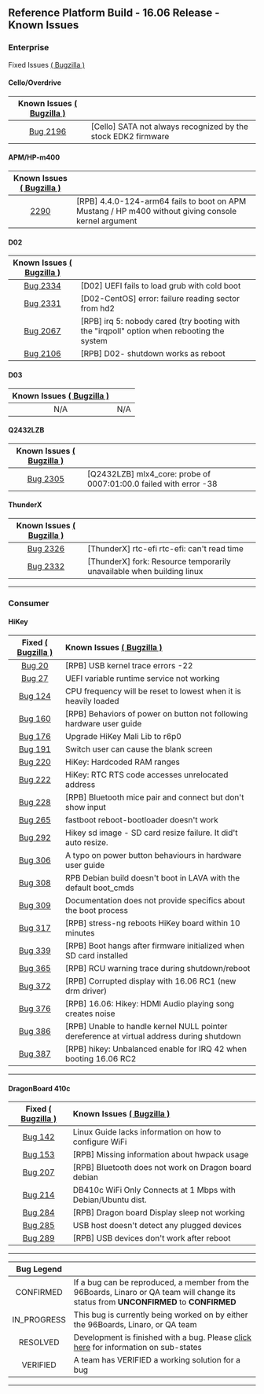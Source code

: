 ## Reference Platform Build - 16.06 Release - Known Issues

### Enterprise

Fixed Issues
<a href="https://bugs.linaro.org/buglist.cgi?bug_status=RESOLVED&bug_status=VERIFIED&component=Enterprise&list_id=10084&product=Reference%20Platforms&query_format=advanced&version=16.06" target="_blank">( Bugzilla )</a>

#### Cello/Overdrive

| Known Issues  <a href="https://bugs.linaro.org/buglist.cgi?bug_status=UNCONFIRMED&bug_status=CONFIRMED&bug_status=IN_PROGRESS&component=Enterprise&list_id=10083&product=Reference%20Platforms&query_format=advanced&rep_platform=Cello&rep_platform=Overdrive&resolution=---&target_milestone=16.06" target="_blank">( Bugzilla )</a> |  |
|:-----:|:-----|
|[Bug 2196](https://bugs.linaro.org/show_bug.cgi?id=2196)| [Cello] SATA not always recognized by the stock EDK2 firmware |

#### APM/HP-m400

|  Known Issues  <a href="https://bugs.linaro.org/buglist.cgi?bug_status=UNCONFIRMED&bug_status=CONFIRMED&bug_status=IN_PROGRESS&component=Enterprise&list_id=10077&product=Reference%20Platforms&query_format=advanced&rep_platform=APM%20Mustang&rep_platform=HP-m400&target_milestone=16.06" target="_blank">( Bugzilla )</a>   |  |
|:-----:|:-----|
|[2290](https://bugs.linaro.org/show_bug.cgi?id=2290)| [RPB] 4.4.0-124-arm64 fails to boot on APM Mustang / HP m400 without giving console kernel argument |

#### D02

|  Known Issues  <a href="https://bugs.linaro.org/buglist.cgi?bug_status=UNCONFIRMED&bug_status=CONFIRMED&bug_status=IN_PROGRESS&component=Enterprise&list_id=10078&product=Reference%20Platforms&query_format=advanced&rep_platform=D02&target_milestone=16.06" target="_blank">( Bugzilla )</a>  |  |
|:-----:|:-----|
|[Bug 2334](https://bugs.linaro.org/show_bug.cgi?id=2334)| [D02] UEFI fails to load grub with cold boot |
|[Bug 2331](https://bugs.linaro.org/show_bug.cgi?id=2331)| [D02-CentOS] error: failure reading sector from hd2 |
|[Bug 2067](https://bugs.linaro.org/show_bug.cgi?id=2067)| 	[RPB] irq 5: nobody cared (try booting with the "irqpoll" option when rebooting the system |
|[Bug 2106](https://bugs.linaro.org/show_bug.cgi?id=2106)| [RPB] D02- shutdown works as reboot |

#### D03

| Known Issues  <a href="https://bugs.linaro.org/buglist.cgi?bug_status=UNCONFIRMED&bug_status=CONFIRMED&bug_status=IN_PROGRESS&component=Enterprise&list_id=10079&product=Reference%20Platforms&query_format=advanced&rep_platform=D03&target_milestone=16.06" target="_blank">( Bugzilla )</a> |  |
|:-----:|:-----|
| N/A | N/A |

#### Q2432LZB

| Known Issues  <a href="https://bugs.linaro.org/buglist.cgi?bug_status=UNCONFIRMED&bug_status=CONFIRMED&bug_status=IN_PROGRESS&component=Enterprise&list_id=10080&product=Reference%20Platforms&query_format=advanced&rep_platform=Q2432LZB&target_milestone=16.06" target="_blank">( Bugzilla )</a> |  |
|:-----:|:-----|
|[Bug 2305](https://bugs.linaro.org/show_bug.cgi?id=2305)| [Q2432LZB] mlx4_core: probe of 0007:01:00.0 failed with error -38 |

#### ThunderX

| Known Issues  <a href="https://bugs.linaro.org/buglist.cgi?bug_status=UNCONFIRMED&bug_status=CONFIRMED&bug_status=IN_PROGRESS&component=Enterprise&list_id=10081&product=Reference%20Platforms&query_format=advanced&rep_platform=ThunderX&target_milestone=16.06" target="_blank">( Bugzilla )</a> |  |
|:-----:|:-----|
|[Bug 2326](https://bugs.linaro.org/show_bug.cgi?id=2326)| [ThunderX] rtc-efi rtc-efi: can't read time |
|[Bug 2332](https://bugs.linaro.org/show_bug.cgi?id=2332)| [ThunderX] fork: Resource temporarily unavailable when building linux |




***

### Consumer

#### HiKey

| Fixed <a href="https://bugs.96boards.org/buglist.cgi?bug_status=RESOLVED&bug_status=VERIFIED&classification=Consumer%20Edition%20Boards&list_id=1613&product=HiKey&query_format=advanced&target_milestone=Reference%20Software%20Platform%20-%2016.06" target="_blank">( Bugzilla )</a> | Known Issues  <a href="https://bugs.96boards.org/buglist.cgi?bug_status=UNCONFIRMED&bug_status=CONFIRMED&bug_status=IN_PROGRESS&classification=Consumer%20Edition%20Boards&known_name=HiKey%20RPB%2016.06&list_id=2378&product=HiKey&query_based_on=HiKey%20RPB%2016.06&query_format=advanced&target_milestone=Reference%20Software%20Platform%20-%2016.06">( Bugzilla )</a>   |
|:-----:|:-----|
|[Bug 20](https://bugs.96boards.org/show_bug.cgi?id=20)| [RPB] USB kernel trace errors -22 |
|[Bug 27](https://bugs.96boards.org/show_bug.cgi?id=27)| UEFI variable runtime service not working |
|[Bug 124](https://bugs.96boards.org/show_bug.cgi?id=124)| CPU frequency will be reset to lowest when it is heavily loaded |
|[Bug 160](https://bugs.96boards.org/show_bug.cgi?id=160)| [RPB] Behaviors of power on button not following hardware user guide |
|[Bug 176](https://bugs.96boards.org/show_bug.cgi?id=176)| Upgrade HiKey Mali Lib to r6p0 |
|[Bug 191](https://bugs.96boards.org/show_bug.cgi?id=191)| 	Switch user can cause the blank screen |
|[Bug 220](https://bugs.96boards.org/show_bug.cgi?id=220)| HiKey: Hardcoded RAM ranges |
|[Bug 222](https://bugs.96boards.org/show_bug.cgi?id=222)| HiKey: RTC RTS code accesses unrelocated address |
|[Bug 228](https://bugs.96boards.org/show_bug.cgi?id=228)| 	[RPB] Bluetooth mice pair and connect but don't show input |
|[Bug 265](https://bugs.96boards.org/show_bug.cgi?id=265)| fastboot reboot-bootloader doesn't work |
|[Bug 292](https://bugs.96boards.org/show_bug.cgi?id=292)| Hikey sd image - SD card resize failure. It did't auto resize. |
|[Bug 306](https://bugs.96boards.org/show_bug.cgi?id=306)| A typo on power button behaviours in hardware user guide |
|[Bug 308](https://bugs.96boards.org/show_bug.cgi?id=308)| RPB Debian build doesn't boot in LAVA with the default boot_cmds |
|[Bug 309](https://bugs.96boards.org/show_bug.cgi?id=309)| Documentation does not provide specifics about the boot process |
|[Bug 317](https://bugs.96boards.org/show_bug.cgi?id=317)| [RPB] stress-ng reboots HiKey board within 10 minutes |
|[Bug 339](https://bugs.96boards.org/show_bug.cgi?id=339)| [RPB] Boot hangs after firmware initialized when SD card installed |
|[Bug 365](https://bugs.96boards.org/show_bug.cgi?id=365)| [RPB] RCU warning trace during shutdown/reboot	 |
|[Bug 372](https://bugs.96boards.org/show_bug.cgi?id=372)| [RPB] Corrupted display with 16.06 RC1 (new drm driver) |
|[Bug 376](https://bugs.96boards.org/show_bug.cgi?id=376)| [RPB] 16.06: Hikey: HDMI Audio playing song creates noise |
|[Bug 386](https://bugs.96boards.org/show_bug.cgi?id=386)| [RPB] Unable to handle kernel NULL pointer dereference at virtual address during shutdown |
|[Bug 387](https://bugs.96boards.org/show_bug.cgi?id=387)| [RPB] hikey: Unbalanced enable for IRQ 42 when booting 16.06 RC2 |

***

#### DragonBoard 410c

| Fixed <a href="https://bugs.96boards.org/buglist.cgi?bug_status=RESOLVED&bug_status=VERIFIED&classification=Consumer%20Edition%20Boards&component=Android&component=Bootloader%20%2F%20Firmware&component=Documentation&component=Kernel&component=OpenEmbedded%20%2F%20Yocto&component=Tools%20%2F%20Installer&component=Ubuntu%20%2F%20Debian&list_id=1623&product=Dragonboard%20410c&query_format=advanced&resolution=---&resolution=FIXED&resolution=INVALID&resolution=WONTFIX&resolution=WORKSFORME&resolution=NON%20REPRODUCIBLE&version=RPB%2016.06" target="_blank">( Bugzilla )</a> | Known Issues <a href="https://bugs.96boards.org/buglist.cgi?bug_status=UNCONFIRMED&bug_status=CONFIRMED&bug_status=IN_PROGRESS&classification=Consumer%20Edition%20Boards&component=Bootloader%20%2F%20Firmware&component=Documentation&component=Kernel&component=OpenEmbedded%20%2F%20Yocto&component=Tools%20%2F%20Installer&component=Ubuntu%20%2F%20Debian&known_name=HiKey%20RPB%2016.06&list_id=2465&product=Dragonboard%20410c&query_based_on=HiKey%20RPB%2016.06&query_format=advanced&target_milestone=Reference%20Software%20Platform%20-%2016.06" target="_blank">( Bugzilla )</a> |
|:-------:|:---------|
| [Bug 142](https://bugs.96boards.org/show_bug.cgi?id=142) |	Linux Guide lacks information on how to configure WiFi  |
| [Bug 153](https://bugs.96boards.org/show_bug.cgi?id=153) | [RPB] Missing information about hwpack usage |
| [Bug 207](https://bugs.96boards.org/show_bug.cgi?id=207) | 	[RPB] Bluetooth does not work on Dragon board debian |
| [Bug 214](https://bugs.96boards.org/show_bug.cgi?id=214) | 	DB410c WiFi Only Connects at 1 Mbps with Debian/Ubuntu dist. |
| [Bug 284](https://bugs.96boards.org/show_bug.cgi?id=284) | 	[RPB] Dragon board Display sleep not working	 |
| [Bug 285](https://bugs.96boards.org/show_bug.cgi?id=285) | USB host doesn't detect any plugged devices |
| [Bug 289](https://bugs.96boards.org/show_bug.cgi?id=289) | [RPB] USB devices don't work after reboot |

***



| Bug Legend   |        |
|:-----:|:-------|
| CONFIRMED      | If a bug can be reproduced, a member from the 96Boards, Linaro or QA team will change its status from **UNCONFIRMED** to **CONFIRMED** |
| IN_PROGRESS    |  This bug is currently being worked on by either the 96Boards, Linaro, or QA team    |
|   RESOLVED  | Development is finished with a bug. Please [click here](https://wiki.documentfoundation.org/QA/Bugzilla/Fields/Status/RESOLVED) for information on sub-states  |
| VERIFIED | A team has VERIFIED a working solution for a bug |

***
